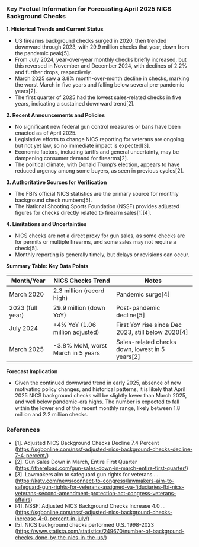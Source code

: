 ### Key Factual Information for Forecasting April 2025 NICS Background Checks

**1. Historical Trends and Current Status**
- US firearms background checks surged in 2020, then trended downward through 2023, with 29.9 million checks that year, down from the pandemic peak[5].
- From July 2024, year-over-year monthly checks briefly increased, but this reversed in November and December 2024, with declines of 2.2% and further drops, respectively.
- March 2025 saw a 3.8% month-over-month decline in checks, marking the worst March in five years and falling below several pre-pandemic years[2].
- The first quarter of 2025 had the lowest sales-related checks in five years, indicating a sustained downward trend[2].

**2. Recent Announcements and Policies**
- No significant new federal gun control measures or bans have been enacted as of April 2025.
- Legislative efforts to change NICS reporting for veterans are ongoing but not yet law, so no immediate impact is expected[3].
- Economic factors, including tariffs and general uncertainty, may be dampening consumer demand for firearms[2].
- The political climate, with Donald Trump’s election, appears to have reduced urgency among some buyers, as seen in previous cycles[2].

**3. Authoritative Sources for Verification**
- The FBI’s official NICS statistics are the primary source for monthly background check numbers[5].
- The National Shooting Sports Foundation (NSSF) provides adjusted figures for checks directly related to firearm sales[1][4].

**4. Limitations and Uncertainties**
- NICS checks are not a direct proxy for gun sales, as some checks are for permits or multiple firearms, and some sales may not require a check[5].
- Monthly reporting is generally timely, but delays or revisions can occur.

**Summary Table: Key Data Points**

| Month/Year      | NICS Checks Trend                | Notes                                         |
|-----------------|----------------------------------|-----------------------------------------------|
| March 2020      | 2.3 million (record high)        | Pandemic surge[4]                             |
| 2023 (full year)| 29.9 million (down YoY)          | Post-pandemic decline[5]                      |
| July 2024       | +4% YoY (1.06 million adjusted)  | First YoY rise since Dec 2023, still below 2020[4] |
| March 2025      | -3.8% MoM, worst March in 5 years| Sales-related checks down, lowest in 5 years[2] |

**Forecast Implication**
- Given the continued downward trend in early 2025, absence of new motivating policy changes, and historical patterns, it is likely that April 2025 NICS background checks will be slightly lower than March 2025, and well below pandemic-era highs. The number is expected to fall within the lower end of the recent monthly range, likely between 1.8 million and 2.2 million checks.

### References
- [1]. Adjusted NICS Background Checks Decline 7.4 Percent (https://sgbonline.com/nssf-adjusted-nics-background-checks-decline-7-4-percent/)
- [2]. Gun Sales Down in March, Entire First Quarter (https://thereload.com/gun-sales-down-in-march-entire-first-quarter/)
- [3]. Lawmakers aim to safeguard gun rights for veterans ... (https://katv.com/news/connect-to-congress/lawmakers-aim-to-safeguard-gun-rights-for-veterans-assigned-va-fiduciaries-fbi-nics-veterans-second-amendment-protection-act-congress-veterans-affairs)
- [4]. NSSF: Adjusted NICS Background Checks Increase 4.0 ... (https://sgbonline.com/nssf-adjusted-nics-background-checks-increase-4-0-percent-in-july/)
- [5]. NICS background checks performed U.S. 1998-2023 (https://www.statista.com/statistics/249670/number-of-background-checks-done-by-the-nics-in-the-us/)